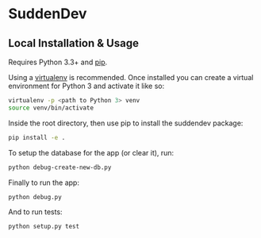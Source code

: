 # SuddenDev

## Local Installation & Usage

Requires Python 3.3+ and [pip](https://pip.pypa.io/en/stable/installing/).

Using a [virtualenv](https://virtualenv.pypa.io/en/stable/)
is recommended. Once installed you can create a virtual environment for Python 3 and activate
it like so:

```bash
virtualenv -p <path to Python 3> venv
source venv/bin/activate
```

Inside the root directory, then use pip to install the
suddendev package:

```bash
pip install -e .
```

To setup the database for the app (or clear it), run:

```bash
python debug-create-new-db.py
```

Finally to run the app:

```bash
python debug.py
```

And to run tests:

```bash
python setup.py test
```
